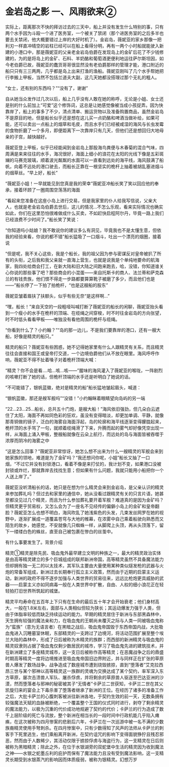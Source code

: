 # 金岩岛之影 一、风雨欲来②

实际上，距离那次不快的拜访过去的三天中，船上并没有发生什么特别的事，只有两个水手因为斗殴一个进了医务室，一个被关了禁闭（那个进医务室的之后多半也要去关禁闭，他大概要错过上岸的大好时机了）。金岩岛，薇妮亚的家乡那像一把利刃一样直冲晴空的岩柱已经可以在船上看得分明，再有一两个小时船就能驶入新建的小港口中，那是薇妮亚的父亲老金岩岛伯爵在发现岛上的金矿后花了不少钱修建的，为的是将岛上的金矿、石料、羊奶酪和葡萄酒更便利地运往萨尔斯坦因，如今老伯爵已故，薇妮亚的蠢货哥哥很显然没有老伯爵那样的管理才能，港口附近的船只只有三三两两，几乎都是岛上出来打渔的渔船。薇妮亚刚叫了几个水手帮她把行李搬上甲板，当然不包括兰道夫大副，这几天她都没搭理过那个无礼的粗人。

“女士，还有别的东西吗？”“没有了，谢谢”

自从她当众发作过几次以后，船上几乎没有人敢在她的称呼，无论是小姐、女士还是别的什么前加上“可爱”这个修饰词，这总是让她感觉像被当成小孩捉弄。因为快靠岸了，船上的事多了不少，清点清单、搬运货物以及准备购置商品，虽然金岩岛不是原目的地，但是船长似乎还是想在这儿买一点奶酪和啤酒当做补给，如果可能，还可以卖出一点船上的烟草和毛皮，而且水手们已经被咸湿的海风与长虫发霉的食物折磨了一个多月，即便距离下一次靠岸只有几天，但他们还是想回归大地母亲的子宫，越快越好。

薇妮亚登上甲板，似乎已经能闻到金岩岛上那股海鸟粪便与木春菊的混合气味，四周满是来来往往的水手，海况很好，海面上细小的浪花在太阳的光线下像是五彩斑斓的马赛克玻璃，顺着波光粼粼的水面可以一直看到远处的海平线，海风鼓满了船帆，向着不远处的港口驶去，而船长正靠在一根坚实的桅杆上抽着被胡乱塞进烟斗的烟草丝。“早上好，船长”

“薇妮亚小姐！一早就能见到您真是我的荣幸”薇妮亚冲船长笑了笑以回应他的奉承，接着环顾了一圈周围空荡荡的海面

“看起来您准备在这座小岛上进行交易，但是我家里的仆人给我写信说，父亲大人，也就是老金岩岛伯爵去世后，这儿的情况…不怎么乐观，看来实际情况也确实如此，你们在这里恐怕很难做成什么买卖，不如赶快启程阿尔丹，毕竟一路上我们已经浪费不少时间了。”船长笑了笑说：

“你知道吗小姑娘？我不敢说你的建议多么有洞见，毕竟我也不是太懂生意，但依我的经验来看，你说的都不错”船长猛吸了一口烟斗，吐出一个漂亮的烟圈，接着说

“但是呢，我不关心这些，我是个船长，我的祖父因为参与密谋反对皇帝被扒了所有的头衔，之后我和我父亲就一直海上营生，也就是说我是个单纯地要命的航海家，我四处给商会打工，在新大陆和旧大陆之间跑来跑去，哈，没错，你知道谁关心你说的那些事了吧？那些商会的小混蛋——来自托斯卡的商人、法兰蒂和萨克森兰的有钱贵族，他们恨不得走一步路都要算算靴子被磨了多少，而且他们也是——”船长停了一下拍了拍桅杆，“也是这艘船的股东”

薇妮亚皱着眉扶了扶额头，似乎有些无奈“是这样啊…”

“嘿，船长！”来自天空的一段粗哑叫喊打断了薇妮亚的船长的闲聊，薇妮亚抬头看到一个瘦小的水手在桅杆的顶端、在缆绳之间穿梭，时不时往金岩岛的方向张望，时不时低头看看甲板——唯独没有看他周围的桅杆与缆绳。

“你看到什么了？小约翰？”“岛的那一边儿，不是我们要靠岸的港口，还有一艘大船，好像是精灵的船只。”

精灵的船只？薇妮亚有些困惑，她不记得她家里有什么人跟精灵有关系，而且精灵往往会直接和国王或皇帝打交道，一个边境伯爵他们从不放在眼里。海风呼呼作响，薇妮亚不得不扯着嗓子对着桅杆顶端大喊：

“精灵？你不会是看….哈…咳…咳——”腥味的海风灌入了薇妮亚的喉咙，一阵剧烈的咳嗽打断了她的话，但桅杆顶端的水手还是听明白了她说的话。

“不可能错了，银帆蓝徽，绝对是精灵的船”船长猛地皱起眉头，喊道：

“银帆蓝徽，那还是艘军舰吗”“没错！”小约翰眯着眼睛望向岛屿的另一端

“22…23…25…船长，总共五十门炮，是艘大船！”海风依旧强劲，但几朵白云遮住了太阳，海面不再如同色彩的狂欢，虽没有变得暗淡，却更加单调、平静，就像那青铜做的镜子，泛白的海雾自海面浮起，岛的轮廓和海平线逐渐变得朦胧起来，桅杆顶的水手骂了一句，就顺着缆绳滑了下来，升腾而起的雾气却好像凭空出现一样，从海面上涌入甲板，整艘船就像在云朵上航行，而远处的岛与海面皆被吞噬于浓厚而阴冷的海雾之中

“这是怎么回事？”薇妮亚非常惊讶，她怎么想不出来为什么一艘精灵的军舰会来到她家族的领地，难道是为了金矿吗？“我还想问你呢，小姐”船长又抽了一口烟，“不过它并没有封锁港口，看着不像是来打仗的，我计划不变，如果港口没被封锁或炸烂，那就靠岸去找找生意；但如果有什么问题，我就只能用小船把你一个人送上岸了。”

薇妮亚没听清船长的话，她只是在想为什么精灵会来到金岩岛，是父亲认识的精灵来参加葬礼吗？但过去和家里的通信中，她从没看过跟精灵有关的只言片语，她甚至都没见过几个精灵，而且为什么参加葬礼要开着军舰？难道真的是因为金矿吗？但精灵更乎贸易权，又怎么会为了一座名不见经传的偏僻小岛上的金矿和皇帝翻脸？薇妮亚怎么也想不明白，海风吹乱了她浅紫色的头发，几束发丝网罗在她的视野中，逐渐扩展成一道覆盖苍穹与大地的帷幕，在浓雾中自己乘着船驶向熟悉而又陌生的故乡，她感觉，不安就像几只蜘蛛一样，从脚爬上头顶，再从头顶落下，留下一缕缕白色的蛛丝，直至自己被包裹在惨白的丝茧中。

有什么事要发生了。背景介绍

精灵①精灵是除先民、吸血鬼外最早建立文明的种族之一，最大的精灵政治实体是由高等精灵建立的多个巨城组成的联邦新洲帝国，高等精灵虽然不具备魔法能力但却拥有独一无二的以太技术，其军队主要由大量使用某种类似燧发枪的武器与火炮的常备军组成，新洲过去长期奉行孤立主义政策，然而由于近期的启蒙主义运动，新洲的政府不得不逐步加强与人类世界的贸易往来，远远比枪炮更具威胁的武器——启蒙主义亦如同病毒一般在人类世界中扩散，自由、人权的细小浪花正在轻轻拍打旧世界所筑起的城堡。

精灵平均寿命在五百年上下只有在生命的最后五十年才会开始衰老；他们身材高大，一般在1.8米左右，面部与人类相似但较为狭长；其运动爆发力强于人类，但由于体脂率较低而缺乏持续运动的能力。早期的精灵居住于新洲与东部黑森林中，天生拥有较强的魔法亲和力，在吸血鬼的王朝尚未覆灭之际与人类一同被吸血鬼称为“蛮族”（意为无语言者）在黑暗之战后，吸血鬼帝国毁于东西帝国内战，大批吸血鬼进入沉睡墓室休眠，东部精灵的一支跨过了边境河，将活动范围扩展至整个埃兰大陆的森林中，形成了日后被称为木精灵的族群；而西部的新洲精灵与吸血鬼的精灵奴隶则占据了吸血鬼仅剩少数居民的城市，学习了吸血鬼先进的建筑技术，并在新洲建立了多座精灵城市，这一支日后被称作高等精灵；在恶魔战争之后的鼎盛时期高等精灵一度将边境推进至吸血鬼帝国旧边界附近，并与同样正在扩张的草原兽人爆发了数场战争，战争造成了数座城市遭到烧毁掳掠，直到“堕落者”艾克拉西昂三世与某个邪神以高等精灵这一族群的灵魂为交换达成了某个契约，率军深入东方草原，屡次击溃兽人军队、屠杀俘虏，并将剩余的草原兽人驱逐至巴达亚洲的沙漠，然而堕落者与邪神的秘密被其子“无情者”卡萨兰二世获知，卡萨兰二世在其父凯旋归来的宴会上下毒杀害了堕落者继承了新洲的王位。在经历了诸多的准备工作之后，大批卡萨兰的心腹刺客被派往新洲各地，于契约生效的前一天，无数条拥有较强魔法天赋的血脉被断绝，一个覆盖整个王国的仪式同时进行，剥夺了剩余精灵的魔法能力，以极为沉重的代价成功地规避了契约的代价；卡萨兰的行为造成了数千上层阶级的死亡与流放，整个新洲在相当长的一段时间中行政机能几乎陷入瘫痪，在这次被称为四月惨案的悲剧后六年，卡萨兰在一次巡游中被一名不满的少数族裔精灵使用手弩刺杀。在四月惨案中，只有少数得知了风声的法师从卡萨兰的刺客手下死里逃生，他们乘船离开新洲，在契约诅咒的影响下变得面貌狰狞且残忍邪恶，然而由于人数稀少，其活动仅限于掳掠俘虏与海盗行为，这一支精灵在日后则被称为黑暗精灵；除此之外，在位于水银湖旁的双蛇堡中生活的精灵因为收到魔法之神——水银之蛇墨丘利的庇护而保有了魔法能力且没有受到魔法影响，这一支精灵长期受到水银蒸汽的影响因而体质瘦弱，被称为银精灵。幻想万岁

